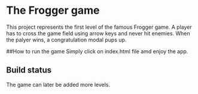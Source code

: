 # The Frogger game
This project represents the first level of the famous Frogger game.
A player has to cross the game field using arrow keys and never hit enemies.
When the palyer wins, a congratulation modal pups up.

##How to run the game
Simply click on index.html file amd enjoy the app.

## Build status
The game can later be added more levels.